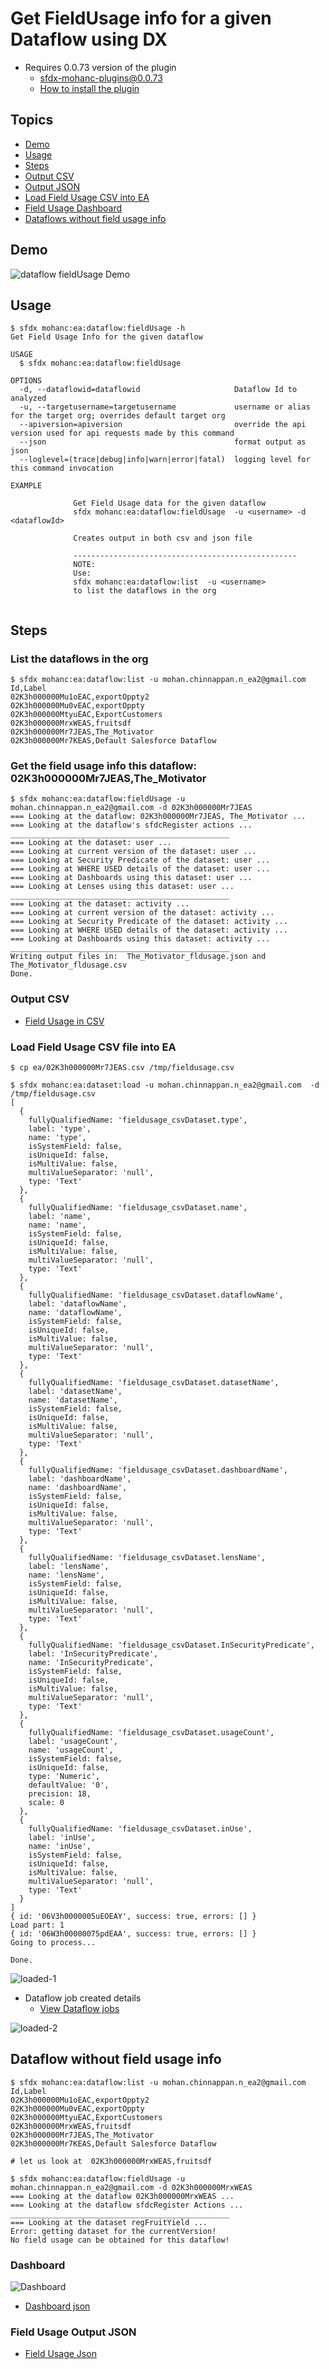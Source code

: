 # Get FieldUsage info for a given Dataflow using DX

- Requires 0.0.73 version of the plugin
    - sfdx-mohanc-plugins@0.0.73
    - [How to install the plugin](https://mohan-chinnappan-n.github.io/dx/plugins.html#/1)


## Topics
- [Demo](#demo)
- [Usage](#usage)
- [Steps](#steps)
- [Output CSV](#outputcsv)
- [Output JSON](#outputjson)
- [Load Field Usage CSV into EA](#load)
- [Field Usage Dashboard](#db)
- [Dataflows without field usage info](#nofinfo)
<a name="demo"></a>
## Demo

![dataflow fieldUsage Demo](ea/fieldUsage-4.gif)


<a name="usage"></a>
## Usage
```
$ sfdx mohanc:ea:dataflow:fieldUsage -h
Get Field Usage Info for the given dataflow 

USAGE
  $ sfdx mohanc:ea:dataflow:fieldUsage

OPTIONS
  -d, --dataflowid=dataflowid                     Dataflow Id to analyzed
  -u, --targetusername=targetusername             username or alias for the target org; overrides default target org
  --apiversion=apiversion                         override the api version used for api requests made by this command
  --json                                          format output as json
  --loglevel=(trace|debug|info|warn|error|fatal)  logging level for this command invocation

EXAMPLE

              Get Field Usage data for the given dataflow
              sfdx mohanc:ea:dataflow:fieldUsage  -u <username> -d <dataflowId> 

              Creates output in both csv and json file 
           
              --------------------------------------------------
              NOTE:
              Use:
              sfdx mohanc:ea:dataflow:list  -u <username>
              to list the dataflows in the org


```


<a name="steps"></a>

## Steps

### List the dataflows in the org
```
$ sfdx mohanc:ea:dataflow:list -u mohan.chinnappan.n_ea2@gmail.com 
Id,Label
02K3h000000Mu1oEAC,exportOppty2
02K3h000000Mu0vEAC,exportOppty
02K3h000000MtyuEAC,ExportCustomers
02K3h000000MrxWEAS,fruitsdf
02K3h000000Mr7JEAS,The_Motivator
02K3h000000Mr7KEAS,Default Salesforce Dataflow

```
### Get the field usage info this dataflow: 02K3h000000Mr7JEAS,The_Motivator 
```
$ sfdx mohanc:ea:dataflow:fieldUsage -u mohan.chinnappan.n_ea2@gmail.com -d 02K3h000000Mr7JEAS
=== Looking at the dataflow: 02K3h000000Mr7JEAS, The_Motivator ...
=== Looking at the dataflow's sfdcRegister actions ...
_________________________________________________
=== Looking at the dataset: user ...
=== Looking at current version of the dataset: user ...
=== Looking at Security Predicate of the dataset: user ...
=== Looking at WHERE USED details of the dataset: user ...
=== Looking at Dashboards using this dataset: user ...
=== Looking at Lenses using this dataset: user ...
_________________________________________________
=== Looking at the dataset: activity ...
=== Looking at current version of the dataset: activity ...
=== Looking at Security Predicate of the dataset: activity ...
=== Looking at WHERE USED details of the dataset: activity ...
=== Looking at Dashboards using this dataset: activity ...
_________________________________________________
Writing output files in:  The_Motivator_fldusage.json and The_Motivator_fldusage.csv 
Done.

```

<a name='outputcsv'></a>
### Output CSV
- [Field Usage in CSV](ea/02K3h000000Mr7JEAS.csv)

<a name='load'></a>
### Load Field Usage CSV file into EA
```
$ cp ea/02K3h000000Mr7JEAS.csv /tmp/fieldusage.csv

$ sfdx mohanc:ea:dataset:load -u mohan.chinnappan.n_ea2@gmail.com  -d /tmp/fieldusage.csv 
[
  {
    fullyQualifiedName: 'fieldusage_csvDataset.type',
    label: 'type',
    name: 'type',
    isSystemField: false,
    isUniqueId: false,
    isMultiValue: false,
    multiValueSeparator: 'null',
    type: 'Text'
  },
  {
    fullyQualifiedName: 'fieldusage_csvDataset.name',
    label: 'name',
    name: 'name',
    isSystemField: false,
    isUniqueId: false,
    isMultiValue: false,
    multiValueSeparator: 'null',
    type: 'Text'
  },
  {
    fullyQualifiedName: 'fieldusage_csvDataset.dataflowName',
    label: 'dataflowName',
    name: 'dataflowName',
    isSystemField: false,
    isUniqueId: false,
    isMultiValue: false,
    multiValueSeparator: 'null',
    type: 'Text'
  },
  {
    fullyQualifiedName: 'fieldusage_csvDataset.datasetName',
    label: 'datasetName',
    name: 'datasetName',
    isSystemField: false,
    isUniqueId: false,
    isMultiValue: false,
    multiValueSeparator: 'null',
    type: 'Text'
  },
  {
    fullyQualifiedName: 'fieldusage_csvDataset.dashboardName',
    label: 'dashboardName',
    name: 'dashboardName',
    isSystemField: false,
    isUniqueId: false,
    isMultiValue: false,
    multiValueSeparator: 'null',
    type: 'Text'
  },
  {
    fullyQualifiedName: 'fieldusage_csvDataset.lensName',
    label: 'lensName',
    name: 'lensName',
    isSystemField: false,
    isUniqueId: false,
    isMultiValue: false,
    multiValueSeparator: 'null',
    type: 'Text'
  },
  {
    fullyQualifiedName: 'fieldusage_csvDataset.InSecurityPredicate',
    label: 'InSecurityPredicate',
    name: 'InSecurityPredicate',
    isSystemField: false,
    isUniqueId: false,
    isMultiValue: false,
    multiValueSeparator: 'null',
    type: 'Text'
  },
  {
    fullyQualifiedName: 'fieldusage_csvDataset.usageCount',
    label: 'usageCount',
    name: 'usageCount',
    isSystemField: false,
    isUniqueId: false,
    type: 'Numeric',
    defaultValue: '0',
    precision: 18,
    scale: 0
  },
  {
    fullyQualifiedName: 'fieldusage_csvDataset.inUse',
    label: 'inUse',
    name: 'inUse',
    isSystemField: false,
    isUniqueId: false,
    isMultiValue: false,
    multiValueSeparator: 'null',
    type: 'Text'
  }
]
{ id: '06V3h0000005uEOEAY', success: true, errors: [] }
Load part: 1
{ id: '06W3h00000075pdEAA', success: true, errors: [] }
Going to process...

Done.
```


![loaded-1](ea/fldusage-2.png)

- Dataflow job created details
    - [View Dataflow jobs](./ea-dataflow-jobs.md)


![loaded-2](ea/fldusage-3.png)


<a name='nofinfo'></a>

## Dataflow without field usage info
```
$ sfdx mohanc:ea:dataflow:list -u mohan.chinnappan.n_ea2@gmail.com 
Id,Label
02K3h000000Mu1oEAC,exportOppty2
02K3h000000Mu0vEAC,exportOppty
02K3h000000MtyuEAC,ExportCustomers
02K3h000000MrxWEAS,fruitsdf
02K3h000000Mr7JEAS,The_Motivator
02K3h000000Mr7KEAS,Default Salesforce Dataflow

# let us look at  02K3h000000MrxWEAS,fruitsdf

$ sfdx mohanc:ea:dataflow:fieldUsage -u mohan.chinnappan.n_ea2@gmail.com -d 02K3h000000MrxWEAS
=== Looking at the dataflow 02K3h000000MrxWEAS ...
=== Looking at the dataflow sfdcRegister Actions ...
_________________________________________________
=== Looking at the dataset regFruitYield ...
Error: getting dataset for the currentVersion!
No field usage can be obtained for this dataflow!

```


<a name='db'></a>
### Dashboard
![Dashboard](ea/fieldUsage-3.gif)

- [Dashboard json](ea/dashboard.json)

<a name="outputjson"></a>

### Field Usage Output JSON
- [Field Usage Json](ea/02K3h000000Mr7JEAS.json)

